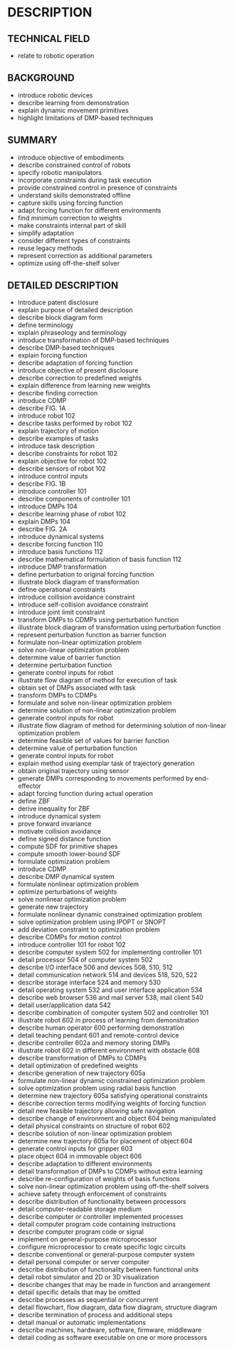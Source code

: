 # DESCRIPTION

## TECHNICAL FIELD

- relate to robotic operation

## BACKGROUND

- introduce robotic devices
- describe learning from demonstration
- explain dynamic movement primitives
- highlight limitations of DMP-based techniques

## SUMMARY

- introduce objective of embodiments
- describe constrained control of robots
- specify robotic manipulators
- incorporate constraints during task execution
- provide constrained control in presence of constraints
- understand skills demonstrated offline
- capture skills using forcing function
- adapt forcing function for different environments
- find minimum correction to weights
- make constraints internal part of skill
- simplify adaptation
- consider different types of constraints
- reuse legacy methods
- represent correction as additional parameters
- optimize using off-the-shelf solver

## DETAILED DESCRIPTION

- introduce patent disclosure
- explain purpose of detailed description
- describe block diagram form
- define terminology
- explain phraseology and terminology
- introduce transformation of DMP-based techniques
- describe DMP-based techniques
- explain forcing function
- describe adaptation of forcing function
- introduce objective of present disclosure
- describe correction to predefined weights
- explain difference from learning new weights
- describe finding correction
- introduce CDMP
- describe FIG. 1A
- introduce robot 102
- describe tasks performed by robot 102
- explain trajectory of motion
- describe examples of tasks
- introduce task description
- describe constraints for robot 102
- explain objective for robot 102
- describe sensors of robot 102
- introduce control inputs
- describe FIG. 1B
- introduce controller 101
- describe components of controller 101
- introduce DMPs 104
- describe learning phase of robot 102
- explain DMPs 104
- describe FIG. 2A
- introduce dynamical systems
- describe forcing function 110
- introduce basis functions 112
- describe mathematical formulation of basis function 112
- introduce DMP transformation
- define perturbation to original forcing function
- illustrate block diagram of transformation
- define operational constraints
- introduce collision avoidance constraint
- introduce self-collision avoidance constraint
- introduce joint limit constraint
- transform DMPs to CDMPs using perturbation function
- illustrate block diagram of transformation using perturbation function
- represent perturbation function as barrier function
- formulate non-linear optimization problem
- solve non-linear optimization problem
- determine value of barrier function
- determine perturbation function
- generate control inputs for robot
- illustrate flow diagram of method for execution of task
- obtain set of DMPs associated with task
- transform DMPs to CDMPs
- formulate and solve non-linear optimization problem
- determine solution of non-linear optimization problem
- generate control inputs for robot
- illustrate flow diagram of method for determining solution of non-linear optimization problem
- determine feasible set of values for barrier function
- determine value of perturbation function
- generate control inputs for robot
- explain method using exemplar task of trajectory generation
- obtain original trajectory using sensor
- generate DMPs corresponding to movements performed by end-effector
- adapt forcing function during actual operation
- define ZBF
- derive inequality for ZBF
- introduce dynamical system
- prove forward invariance
- motivate collision avoidance
- define signed distance function
- compute SDF for primitive shapes
- compute smooth lower-bound SDF
- formulate optimization problem
- introduce CDMP
- describe DMP dynamical system
- formulate nonlinear optimization problem
- optimize perturbations of weights
- solve nonlinear optimization problem
- generate new trajectory
- formulate nonlinear dynamic constrained optimization problem
- solve optimization problem using IPOPT or SNOPT
- add deviation constraint to optimization problem
- describe CDMPs for motion control
- introduce controller 101 for robot 102
- describe computer system 502 for implementing controller 101
- detail processor 504 of computer system 502
- describe I/O interface 506 and devices 508, 510, 512
- detail communication network 514 and devices 518, 520, 522
- describe storage interface 524 and memory 530
- detail operating system 532 and user interface application 534
- describe web browser 536 and mail server 538, mail client 540
- detail user/application data 542
- describe combination of computer system 502 and controller 101
- illustrate robot 602 in process of learning from demonstration
- describe human operator 600 performing demonstration
- detail teaching pendant 601 and remote-control device
- describe controller 602a and memory storing DMPs
- illustrate robot 602 in different environment with obstacle 608
- describe transformation of DMPs to CDMPs
- detail optimization of predefined weights
- describe generation of new trajectory 605a
- formulate non-linear dynamic constrained optimization problem
- solve optimization problem using radial basis function
- determine new trajectory 605a satisfying operational constraints
- describe correction terms modifying weights of forcing function
- detail new feasible trajectory allowing safe navigation
- describe change of environment and object 604 being manipulated
- detail physical constraints on structure of robot 602
- describe solution of non-linear optimization problem
- determine new trajectory 605a for placement of object 604
- generate control inputs for gripper 603
- place object 604 in immovable object 606
- describe adaptation to different environments
- detail transformation of DMPs to CDMPs without extra learning
- describe re-configuration of weights of basis functions
- solve non-linear optimization problem using off-the-shelf solvers
- achieve safety through enforcement of constraints
- describe distribution of functionality between processors
- detail computer-readable storage medium
- describe computer or controller implemented processes
- detail computer program code containing instructions
- describe computer program code or signal
- implement on general-purpose microprocessor
- configure microprocessor to create specific logic circuits
- describe conventional or general-purpose computer system
- detail personal computer or server computer
- describe distribution of functionality between functional units
- detail robot simulator and 2D or 3D visualization
- describe changes that may be made in function and arrangement
- detail specific details that may be omitted
- describe processes as sequential or concurrent
- detail flowchart, flow diagram, data flow diagram, structure diagram
- describe termination of process and additional steps
- detail manual or automatic implementations
- describe machines, hardware, software, firmware, middleware
- detail coding as software executable on one or more processors

